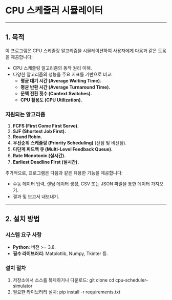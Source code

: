 # CPU 스케줄러 시뮬레이터

---

## **1. 목적**

이 프로그램은 CPU 스케줄링 알고리즘을 시뮬레이션하여 사용자에게 다음과 같은 도움을 제공합니다:
- CPU 스케줄링 알고리즘의 동작 원리 이해.
- 다양한 알고리즘의 성능을 주요 지표를 기반으로 비교:
  - **평균 대기 시간 (Average Waiting Time).**
  - **평균 반환 시간 (Average Turnaround Time).**
  - **문맥 전환 횟수 (Context Switches).**
  - **CPU 활용도 (CPU Utilization).**

### **지원되는 알고리즘**
1. **FCFS (First Come First Serve).**
2. **SJF (Shortest Job First).**
3. **Round Robin.**
4. **우선순위 스케줄링 (Priority Scheduling)** (선점 및 비선점).
5. **다단계 피드백 큐 (Multi-Level Feedback Queue).**
6. **Rate Monotonic (실시간).**
7. **Earliest Deadline First (실시간).**

추가적으로, 프로그램은 다음과 같은 유용한 기능을 제공합니다:
- 수동 데이터 입력, 랜덤 데이터 생성, CSV 또는 JSON 파일을 통한 데이터 가져오기.
- 결과 및 보고서 내보내기.

---

## **2. 설치 방법**

### **시스템 요구 사항**
- **Python**: 버전 >= 3.8.
- **필수 라이브러리**: Matplotlib, Numpy, Tkinter 등.

### **설치 절차**
1. 저장소에서 소스를 복제하거나 다운로드:
   git clone 
   cd cpu-scheduler-simulator
2. 필요한 라이브러리 설치:
   pip install -r requirements.txt

   
